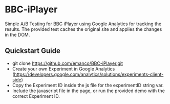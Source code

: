 # BBC-iPlayer

Simple A/B Testing for BBC iPlayer using Google Analytics for tracking the results. The provided test caches the original site and applies the changes in the DOM.

## Quickstart Guide

* git clone https://github.com/emanco/BBC-iPlayer.git
* Create your own Experiment in Google Analytics (https://developers.google.com/analytics/solutions/experiments-client-side)
* Copy the Experiment ID inside the js file for the experimentID string var.
* Include the javascript file in the page, or run the provided demo with the correct Experiment ID.